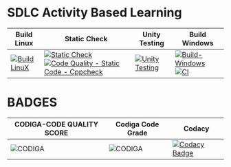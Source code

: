 # SDLC Activity Based Learning
|Build Linux|Static Check|Unity Testing|Build Windows|
|-----------|------------|-------------|-----------|
|[![Build LinuX](https://github.com/ANISHVISWA-N/M1_App_Password-Protected-Notes-Taker/actions/workflows/Linux.yml/badge.svg)](https://github.com/ANISHVISWA-N/M1_App_Password-Protected-Notes-Taker/actions/workflows/Linux.yml)| [![Static Check](https://github.com/ANISHVISWA-N/M1_App_Password-Protected-Notes-Taker/actions/workflows/static.yml/badge.svg?branch=main)](https://github.com/ANISHVISWA-N/M1_App_Password-Protected-Notes-Taker/actions/workflows/static.yml) [![Code Quality - Static Code - Cppcheck](https://github.com/ANISHVISWA-N/M1_App_Password-Protected-Notes-Taker/actions/workflows/main.yml/badge.svg)](https://github.com/ANISHVISWA-N/M1_App_Password-Protected-Notes-Taker/actions/workflows/main.yml)|[![Unity Testing](https://github.com/ANISHVISWA-N/M1_App_Password-Protected-Notes-Taker/actions/workflows/test.yml/badge.svg?branch=main)](https://github.com/ANISHVISWA-N/M1_App_Password-Protected-Notes-Taker/actions/workflows/test.yml)|[![Build-Windows](https://github.com/ANISHVISWA-N/M1_App_Password-Protected-Notes-Taker/actions/workflows/windows.yml/badge.svg?branch=main)](https://github.com/ANISHVISWA-N/M1_App_Password-Protected-Notes-Taker/actions/workflows/windows.yml) [![CI](https://github.com/ANISHVISWA-N/M1_App_Password-Protected-Notes-Taker/actions/workflows/CI.yml/badge.svg)](https://github.com/ANISHVISWA-N/M1_App_Password-Protected-Notes-Taker/actions/workflows/CI.yml)|



# BADGES

|CODIGA-CODE QUALITY SCORE|Codiga Code Grade|Codacy| 
|-------------------------|-----------------|------|
|![CODIGA](https://api.codiga.io/project/32131/score/svg)|![CODIGA](https://api.codiga.io/project/32131/status/svg)|[![Codacy Badge](https://app.codacy.com/project/badge/Grade/57d32911f4524897939a45d057e7371b)](https://www.codacy.com/gh/ANISHVISWA-N/M1_App_Password-Protected-Notes-Taker/dashboard?utm_source=github.com&amp;utm_medium=referral&amp;utm_content=ANISHVISWA-N/M1_App_Password-Protected-Notes-Taker&amp;utm_campaign=Badge_Grade)|


 
